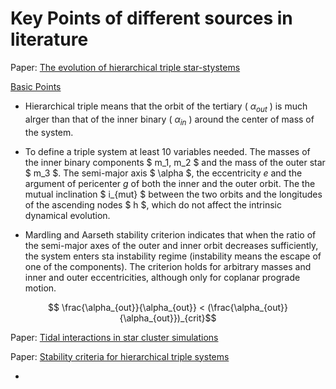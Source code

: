 # Key Points of different sources in literature

Paper: [The evolution of hierarchical triple star-stystems](https://link.springer.com/article/10.1186/s40668-016-0019-0)

<ins> Basic Points </ins> 

* Hierarchical triple means that the orbit of the tertiary ( $\alpha_{out}$ ) is much alrger than that of the inner binary ( $\alpha_{in}$ ) around the center of mass of the system.

* To define a triple system at least 10 variables needed. The masses of the inner binary components $ m_1, m_2 $ and the mass of the outer star $ m_3 $. The semi-major axis $ \alpha $, the eccentricity $e$ and the argument of pericenter $g$ of both the inner and the outer orbit. The the mutual inclination $ i_{mut} $ between the two orbits and the longitudes of the ascending nodes $ h $, which do not affect the intrinsic dynamical evolution.

* Mardling and Aarseth stability criterion indicates that when the ratio of the semi-major axes of the outer and inner orbit decreases sufficiently, the system enters sta instability regime (instability means the escape of one of the components). The criterion holds for arbitrary masses and inner and outer eccentricities, although only for coplanar prograde motion.

$$ \frac{\alpha_{out}}{\alpha_{out}} < (\frac{\alpha_{out}}{\alpha_{out}})_{crit}$$

Paper: [Tidal interactions in star cluster simulations](https://academic.oup.com/mnras/article/321/3/398/1096775)

Paper: [Stability criteria for hierarchical triple systems](https://link.springer.com/content/pdf/10.1007/s10569-007-9109-2.pdf)

 *





